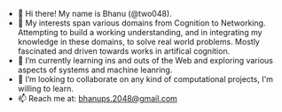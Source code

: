 - 👋 Hi there! My name is Bhanu (@two048).
- 👀 My interests span various domains from Cognition to Networking. Attempting to build a working understanding, and in integrating my knowledge in these domains, to solve real world problems. Mostly fascinated and driven towards works in artifical cognition.
- 🌱 I’m currently learning ins and outs of the Web and exploring various aspects of systems and machine leanring.
- 💞️ I’m looking to collaborate on any kind of computational projects, I'm willing to learn.
- 📫 Reach me at: bhanups.2048@gmail.com

<!---
one099/one099 is a ✨ special ✨ repository because its `README.md` (this file) appears on your GitHub profile.
You can click the Preview link to take a look at your changes.
--->
